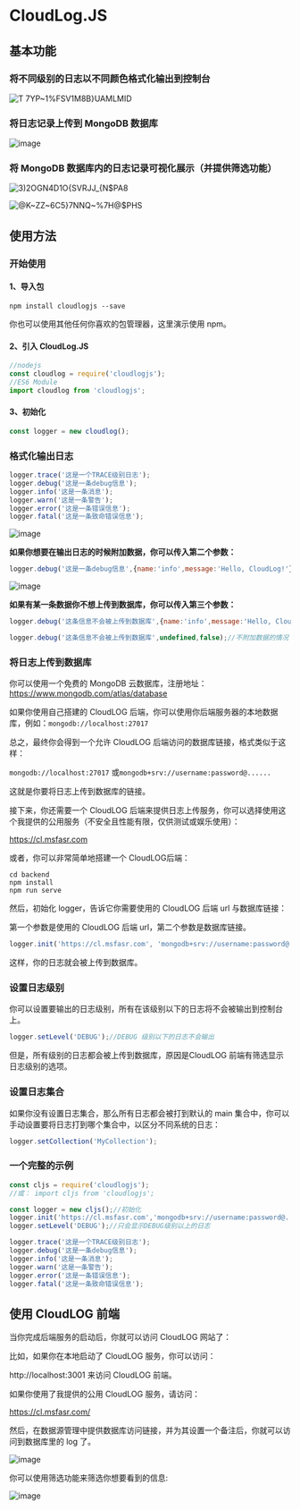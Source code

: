# CloudLog.JS
## 基本功能

### 将不同级别的日志以不同颜色格式化输出到控制台

![T 7YP~1%FSV1M8B}UAMLMID](https://user-images.githubusercontent.com/30483415/149433496-e0a9fb0f-c951-4dc6-8539-1c7d0f588a8b.png)

### 将日志记录上传到 MongoDB 数据库

![image](https://user-images.githubusercontent.com/30483415/149433545-e9727bde-d630-4074-b6bd-08c30deebb5f.png)

### 将 MongoDB 数据库内的日志记录可视化展示（并提供筛选功能）

![3)2OGN4D1O{SVRJJ_{N$PA8](https://user-images.githubusercontent.com/30483415/149433558-11be1599-1d79-48ec-9662-3c5ff837fee3.png)

![@K~ZZ~6C5}7NNQ~%7H@$PHS](https://user-images.githubusercontent.com/30483415/149433569-4b3c2077-1672-4b91-837a-8905bb0138e2.png)

## 使用方法

### 开始使用

#### 1、导入包

```shell
npm install cloudlogjs --save
```

你也可以使用其他任何你喜欢的包管理器，这里演示使用 npm。

#### 2、引入 CloudLog.JS

```js
//nodejs
const cloudlog = require('cloudlogjs');
//ES6 Module
import cloudlog from 'cloudlogjs';
```

#### 3、初始化

```js
const logger = new cloudlog();
```

### 格式化输出日志

```js
logger.trace('这是一个TRACE级别日志');
logger.debug('这是一条debug信息');
logger.info('这是一条消息');
logger.warn('这是一条警告');
logger.error('这是一条错误信息');
logger.fatal('这是一条致命错误信息');
```

![image](https://user-images.githubusercontent.com/30483415/149433607-d4926ae3-58a6-440a-aa62-7f6844787a68.png)

**如果你想要在输出日志的时候附加数据，你可以传入第二个参数：**

```js
logger.debug('这是一条debug信息',{name:'info',message:'Hello, CloudLog!'});
```

![image](https://user-images.githubusercontent.com/30483415/149435324-ab75d2c7-fd51-441a-87ba-357738f51597.png)


**如果有某一条数据你不想上传到数据库，你可以传入第三个参数：**

```js
logger.debug('这条信息不会被上传到数据库',{name:'info',message:'Hello, CloudLog!'},false);
```

```js
logger.debug('这条信息不会被上传到数据库',undefined,false);//不附加数据的情况
```


### 将日志上传到数据库

你可以使用一个免费的 MongoDB 云数据库，注册地址：https://www.mongodb.com/atlas/database

如果你使用自己搭建的 CloudLOG 后端，你可以使用你后端服务器的本地数据库，例如：`mongodb://localhost:27017`

总之，最终你会得到一个允许 CloudLOG 后端访问的数据库链接，格式类似于这样：

`mongodb://localhost:27017` 或`mongodb+srv://username:password@......`

这就是你要将日志上传到数据库的链接。

接下来，你还需要一个 CloudLOG 后端来提供日志上传服务，你可以选择使用这个我提供的公用服务（不安全且性能有限，仅供测试或娱乐使用）：

https://cl.msfasr.com

或者，你可以非常简单地搭建一个 CloudLOG后端：

```shell
cd backend
npm install
npm run serve
```

然后，初始化 logger，告诉它你需要使用的 CloudLOG 后端 url 与数据库链接：

第一个参数是使用的 CloudLOG 后端 url，第二个参数是数据库链接。

```js
logger.init('https://cl.msfasr.com', 'mongodb+srv://username:password@......');
```

这样，你的日志就会被上传到数据库。

### 设置日志级别

你可以设置要输出的日志级别，所有在该级别以下的日志将不会被输出到控制台上。

```js
logger.setLevel('DEBUG');//DEBUG 级别以下的日志不会输出
```

但是，所有级别的日志都会被上传到数据库，原因是CloudLOG 前端有筛选显示日志级别的选项。

### 设置日志集合

如果你没有设置日志集合，那么所有日志都会被打到默认的 main 集合中，你可以手动设置要将日志打到哪个集合中，以区分不同系统的日志：

```js
logger.setCollection('MyCollection');
```

### 一个完整的示例

```js
const cljs = require('cloudlogjs');
//或： import cljs from 'cloudlogjs';

const logger = new cljs();//初始化
logger.init('https://cl.msfasr.com','mongodb+srv://username:password@......')//设置后端及数据库链接
logger.setLevel('DEBUG');//只会显示DEBUG级别以上的日志

logger.trace('这是一个TRACE级别日志');
logger.debug('这是一条debug信息');
logger.info('这是一条消息');
logger.warn('这是一条警告');
logger.error('这是一条错误信息');
logger.fatal('这是一条致命错误信息');
```

## 使用 CloudLOG 前端

当你完成后端服务的启动后，你就可以访问 CloudLOG 网站了：

比如，如果你在本地启动了 CloudLOG 服务，你可以访问：

http://localhost:3001  来访问 CloudLOG 前端。

如果你使用了我提供的公用 CloudLOG 服务，请访问：

https://cl.msfasr.com/

然后，在数据源管理中提供数据库访问链接，并为其设置一个备注后，你就可以访问到数据库里的 log 了。

![image](https://user-images.githubusercontent.com/30483415/149435500-c7ed4687-c627-4522-aa42-4cd663d9972e.png)

你可以使用筛选功能来筛选你想要看到的信息:

![image](https://user-images.githubusercontent.com/30483415/149433646-b2f16817-9c7f-456d-b928-5ca9c41f71d4.png)
